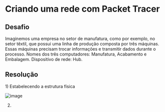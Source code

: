 <h1>Criando uma rede com Packet Tracer</h1> 

<h2>Desafio</h2>
Imaginemos uma empresa no setor de manufatura, como por exemplo, no setor têxtil, que possui uma linha de produção composta por três máquinas.
Essas máquinas precisam trocar informações e transmitir dados durante o processo.
Nomes dos três computadores: Manufatura, Acabamento e Embalagem. Dispositivo de rede: Hub.

<h2>Resolução</h2>
1) Estabelecendo a estrutura física

![image](https://github.com/re-na-ta/programa_desenvolve_boticario/assets/83365217/7d4173df-f4ce-462d-ae24-27b6c72cb9e9)

2)

